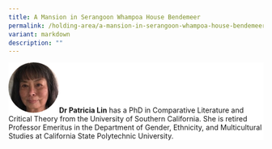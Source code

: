 ```yaml
---
title: A Mansion in Serangoon Whampoa House Bendemeer
permalink: /holding-area/a-mansion-in-serangoon-whampoa-house-bendemeer/
variant: markdown
description: ""
---
```

<div style="background-color: white;">
<img style="width: 100px; height: 100px;" src="/images/Online%20Only%20Articles/EU%20Villa/Patricia_photo.png"><b>Dr Patricia Lin</b> has a PhD in Comparative Literature and Critical Theory from the University of Southern California. She is retired Professor Emeritus in the Department of Gender, Ethnicity, and Multicultural Studies at California State Polytechnic University.</div>